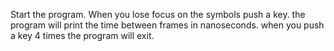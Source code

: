 Start the program.
When you lose focus on the symbols push a key.
the program will print the time between frames in nanoseconds.
when you push a key 4 times the program will exit.
